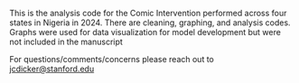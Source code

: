 This is the analysis code for the Comic Intervention performed across four states in Nigeria in 2024. There are cleaning, graphing, and analysis codes. Graphs were used for data visualization for model development but were not included in the manuscript

For questions/comments/concerns please reach out to jcdicker@stanford.edu
